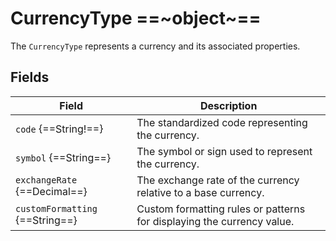 # CurrencyType ==~object~==

The `CurrencyType` represents a currency and its associated properties. 

## Fields

| Field                            | Description                                                                         |
|----------------------------------|-------------------------------------------------------------------------------------|
| `code` {==String!==}             | The standardized code representing the currency.                                    |
| `symbol` {==String==}            | The symbol or sign used to represent the currency.                                  |
| `exchangeRate` {==Decimal==}     | The exchange rate of the currency relative to a base currency.                      |
| `customFormatting` {==String==}  | Custom formatting rules or patterns for displaying the currency value.              |

